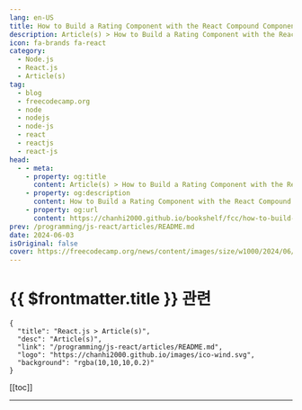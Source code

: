 ```yaml
---
lang: en-US
title: How to Build a Rating Component with the React Compound Component Pattern
description: Article(s) > How to Build a Rating Component with the React Compound Component Pattern
icon: fa-brands fa-react
category: 
  - Node.js
  - React.js
  - Article(s)
tag: 
  - blog
  - freecodecamp.org
  - node
  - nodejs
  - node-js
  - react
  - reactjs
  - react-js
head:
  - - meta:
    - property: og:title
      content: Article(s) > How to Build a Rating Component with the React Compound Component Pattern
    - property: og:description
      content: How to Build a Rating Component with the React Compound Component Pattern
    - property: og:url
      content: https://chanhi2000.github.io/bookshelf/fcc/how-to-build-a-rating-component-with-the-react-compound-component-pattern.html
prev: /programming/js-react/articles/README.md
date: 2024-06-03
isOriginal: false
cover: https://freecodecamp.org/news/content/images/size/w1000/2024/06/Group-341.png
---
```


# {{ $frontmatter.title }} 관련

```component VPCard
{
  "title": "React.js > Article(s)",
  "desc": "Article(s)",
  "link": "/programming/js-react/articles/README.md",
  "logo": "https://chanhi2000.github.io/images/ico-wind.svg",
  "background": "rgba(10,10,10,0.2)"
}
```

[[toc]]

---

<SiteInfo
  name="How to Build a Rating Component with the React Compound Component Pattern"
  desc="Have you ever watched a captivating movie or used a fantastic product and wanted to share your experience? In today's world, feedback is critical, and ratings are like currency.  Rating systems are everywhere, from the classic star ratings on movie review websites to the ubiquitous thumbs up/down on streaming..."
  url="https://freecodecamp.org/news/how-to-build-a-rating-component-with-the-react-compound-component-pattern/"
  logo="https://cdn.freecodecamp.org/universal/favicons/favicon.ico"
  preview="https://freecodecamp.org/news/content/images/size/w1000/2024/06/Group-341.png"/>

<!-- TODO: 작성 -->

